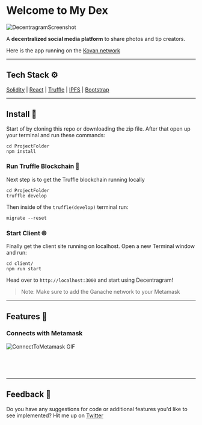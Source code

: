 # Welcome to My Dex

![DecentragramScreenshot]()

A **decentralized social media platform** to share photos and tip creators.

Here is the app running on the [Kovan network](https://decentragram-vs.netlify.app/)

---

## Tech Stack ⚙️

[Solidity](https://docs.soliditylang.org/en/v0.8.12/) | [React](https://reactjs.org/) | [Truffle](https://trufflesuite.com/) | [IPFS](https://ipfs.io/) | [Bootstrap](https://getbootstrap.com/) 

---

## Install 💾

Start of by cloning this repo or downloading the zip file.
After that open up your terminal and run these commands:

```
cd ProjectFolder
npm install
```

### Run Truffle Blockchain 🔗

Next step is to get the Truffle blockchain running locally

```
cd ProjectFolder
truffle develop
```

Then inside of the `truffle(develop)` terminal run:

```
migrate --reset
```

### Start Client 🌐

Finally get the client site running on localhost.
Open a new Terminal window and run:

```
cd client/
npm run start
```

Head over to `http://localhost:3000` and start using Decentragram!

> Note: Make sure to add the Ganache network to your Metamask

---

## Features 📼

### Connects with Metamask

![ConnectToMetamask GIF]()

<p>&nbsp;</p>
<p>&nbsp;</p>

---

## Feedback 🤝

Do you have any suggestions for code or additional features you'd like to see implemented? Hit me up on [Twitter](https://twitter.com/JacobVanSchenck)
